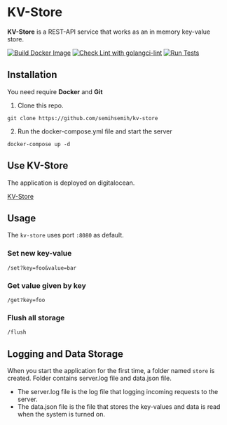 # KV-Store

**KV-Store** is a REST-API service that works as an in memory key-value store.

[![Build Docker Image](https://github.com/semihsemih/kv-store/actions/workflows/container.yml/badge.svg)](https://github.com/semihsemih/kv-store/actions/workflows/container.yml)
[![Check Lint with golangci-lint](https://github.com/semihsemih/kv-store/actions/workflows/lint.yml/badge.svg)](https://github.com/semihsemih/kv-store/actions/workflows/lint.yml)
[![Run Tests](https://github.com/semihsemih/kv-store/actions/workflows/test.yml/badge.svg)](https://github.com/semihsemih/kv-store/actions/workflows/test.yml)

## Installation
You need require **Docker** and **Git**

1. Clone this repo.
```
git clone https://github.com/semihsemih/kv-store
```

2. Run the docker-compose.yml file and start the server
```
docker-compose up -d
```

## Use KV-Store
The application is deployed on digitalocean.

[KV-Store](https://kv-store-3bgvz.ondigitalocean.app)

## Usage
The ``kv-store`` uses port ``:8080`` as default.
### Set new key-value
```
/set?key=foo&value=bar
```
### Get value given by key
```
/get?key=foo
```
### Flush all storage
```
/flush
```

## Logging and Data Storage
When you start the application for the first time, a folder named ``store`` is created. Folder contains server.log file and data.json file. 
- The server.log file is the log file that logging incoming requests to the server.
- The data.json file is the file that stores the key-values and data is read when the system is turned on.
